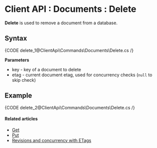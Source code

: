 # Client API : Documents : Delete

**Delete** is used to remove a document from a database.

## Syntax

{CODE delete_1@ClientApi\Commands\Documents\Delete.cs /}

**Parameters**   

- key - key of a document to delete   
- etag - current document etag, used for concurrency checks (`null` to skip check)   

## Example

{CODE delete_2@ClientApi\Commands\Documents\Delete.cs /}

#### Related articles

- [Get](../../../client-api/commands/documents/get)  
- [Put](../../../client-api/commands/documents/put)  
- [Revisions and concurrency with ETags](../../../client-api/concurrency/revisions-and-concurrency-with-etags)   